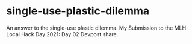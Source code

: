 # single-use-plastic-dilemma
An answer to the single-use plastic dilemma. My Submission to the MLH Local Hack Day 2021: Day 02 Devpost share.
